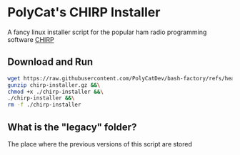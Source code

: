 # PolyCat's CHIRP Installer
A fancy linux installer script for the popular ham radio programming software [CHIRP](https://chirpmyradio.com/)

## Download and Run
```bash
wget https://raw.githubusercontent.com/PolyCatDev/bash-factory/refs/heads/main/CHIRP-Installer/chirp-installer.gz &&\
gunzip chirp-installer.gz &&\
chmod +x ./chirp-installer &&\
./chirp-installer &&\
rm -f ./chirp-installer
```

## What is the "legacy" folder?
The place where the previous versions of this script are stored
